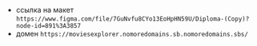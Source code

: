 + ссылка на макет `https://www.figma.com/file/7GuNvfu8CYo13EoHpHN59U/Diploma-(Copy)?node-id=891%3A3857`
+ домен `https://moviesexplorer.nomoredomains.sb.nomoredomains.sbs/`
